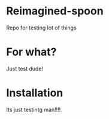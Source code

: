# Reimagined-spoon
Repo for testing lot of things

# For what?
Just test dude!

# Installation
Its just testintg man!!!!